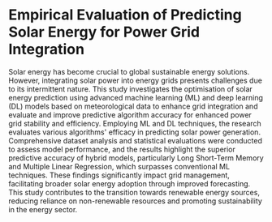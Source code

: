 # Empirical Evaluation of Predicting Solar Energy for Power Grid Integration
Solar energy has become crucial to global sustainable energy solutions. However, integrating solar power into energy grids presents challenges due to its intermittent nature. This study investigates the optimisation of solar energy prediction using advanced machine learning (ML) and deep learning (DL) models based on meteorological data to enhance grid integration and evaluate and improve predictive algorithm accuracy for enhanced power grid stability and efficiency. Employing ML and DL techniques, the research evaluates various algorithms' efficacy in predicting solar power generation. Comprehensive dataset analysis and statistical evaluations were conducted to assess model performance, and the results highlight the superior predictive accuracy of hybrid models, particularly Long Short-Term Memory and Multiple Linear Regression, which surpasses conventional ML techniques. These findings significantly impact grid management, facilitating broader solar energy adoption through improved forecasting. This study contributes to the transition towards renewable energy sources, reducing reliance on non-renewable resources and promoting sustainability in the energy sector.
